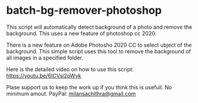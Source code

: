 # batch-bg-remover-photoshop
This script will automatically detect background of a photo and remove the background. This uses a new feature of photoshop cc 2020.

There is a new feature on Adobe Photosho 2020 CC to select ubject of the background. This simple script uses this tool to remove the background of all images in a specified folder.

Here is the detailed video on how to use this script:
https://youtu.be/6ICVsi2pWyk

Plase support us to keep the work up if you think this is usefull. No minimum amout.
PayPal: milansachithra@gmail.com
